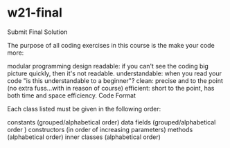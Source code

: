# w21-final
Submit Final Solution

The purpose of all coding exercises in this course is the make your code more:

modular programming design
readable: if you can't see the coding big picture quickly, then it's not readable.
understandable: when you read your code "is this understandable to a beginner"?
clean: precise and to the point (no extra fuss...with in reason of course)
efficient: short to the point, has both time and space efficiency.
Code Format

Each class listed must be given in the following order:

constants (grouped/alphabetical order)
data fields (grouped/alphabetical order )
constructors (in order of increasing parameters)
methods (alphabetical order)
inner classes (alphabetical order)
